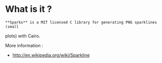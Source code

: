 # What is it ?

	**Sparks** is a MIT licensed C library for generating PNG sparklines (small
plots) with Cairo.

More information :
* http://en.wikipedia.org/wiki/Sparkline
